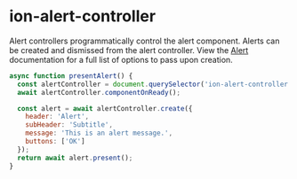 # ion-alert-controller

Alert controllers programmatically control the alert component. Alerts can be created and dismissed from the alert controller. View the [Alert](../alert) documentation for a full list of options to pass upon creation.


```javascript
async function presentAlert() {
  const alertController = document.querySelector('ion-alert-controller');
  await alertController.componentOnReady();

  const alert = await alertController.create({
    header: 'Alert',
    subHeader: 'Subtitle',
    message: 'This is an alert message.',
    buttons: ['OK']
  });
  return await alert.present();
}
```

